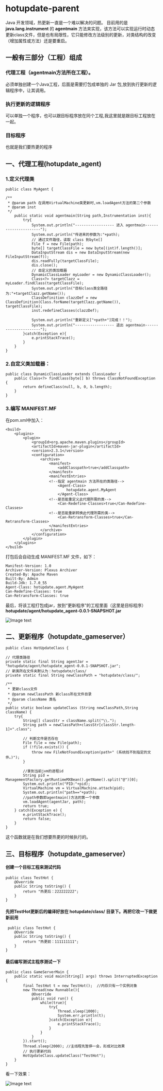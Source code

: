# hotupdate-parent
Java 开发领域，热更新一直是一个难以解决的问题。
目前用的是 **java.lang.instrument** 的 **agentmain** 方法来实现，该方法可以实现运行时动态更新class文件，但是也有局限性，它只能修改方法级别的更新，对类结构的改变（增加属性或方法）还是要重启。

## 一般有三部分（工程）组成 ##

### 代理工程（agentmain方法所在工程）。 ###
必须单独创建一个Java工程，后面是需要打包成单独的 Jar 包,放到执行更新的逻辑程序中，让其调用。

### 执行更新的逻辑程序 ###
可以单独一个程序，也可以跟目标程序放在同个工程,我这里就是跟目标工程放在一起。

### 目标程序 ###
也就是我们要热更的程序

## 一、代理工程(hotupdate_agent) ##

### 1.定义代理类 ###
    public class MyAgent {

	/**
	 * @param path 在调用VirtualMachine类更新时,vm.loadAgent方法的第二个参数
	 * @param inst
	 */
		public static void agentmain(String path,Instrumentation inst){
			try{
				System.out.println("------------------ 进入 agentmain----------------------");
				System.out.println("传进来的参数为:"+path);
				// 通过文件路径，读取 class 到byte[]
				File f = new File(path);
				byte[] targetClassFile = new byte[(int)f.length()];
				DataInputStream dis = new DataInputStream(new FileInputStream(f));
				dis.readFully(targetClassFile);
				dis.close();
				// 自定义的类加载器
				DynamicClassLoader myLoader = new DynamicClassLoader();
				Class<?> targetClazz = myLoader.findClass(targetClassFile);
				System.out.println("目标class类全路径为:"+targetClazz.getName());
				ClassDefinition clazzDef = new ClassDefinition(Class.forName(targetClazz.getName()), targetClassFile);
				inst.redefineClasses(clazzDef);
	
				System.out.println("重新定义["+path+"]完成！！");
				System.out.println("------------------ 退出 agentmain----------------------");
			}catch(Exception e){
				e.printStackTrace();
			}
		}
	}

### 2.自定义类加载器： ###

    public class DynamicClassLoader extends ClassLoader {
		public Class<?> findClass(byte[] b) throws ClassNotFoundException { 
			return defineClass(null, b, 0, b.length); 
		}
	}

### 3.编写 MANIFEST.MF ###
在pom.xml中加入：

    <build>
        <plugins>
            <plugin>
                <groupId>org.apache.maven.plugins</groupId>
                <artifactId>maven-jar-plugin</artifactId>
                <version>2.3.1</version>
                <configuration>
                    <archive>
                        <manifest>
                            <addClasspath>true</addClasspath>
                        </manifest>
                        <manifestEntries>
						<!--指定 agentmain 方法所在的类路径-->
                            <Agent-Class>
                                hotupdate.agent.MyAgent
                            </Agent-Class>
						<!--是否能重定义此代理所需的类-->
                            <Can-Redefine-Classes>true</Can-Redefine-Classes>
						<!--是否能重新转换此代理所需的类-->
                            <Can-Retransform-Classes>true</Can-Retransform-Classes>
                        </manifestEntries>
                    </archive>
                </configuration>
            </plugin>
        </plugins>
    </build>

打包后会自动生成 MANIFEST.MF 文件，如下：

    Manifest-Version: 1.0
	Archiver-Version: Plexus Archiver
	Created-By: Apache Maven
	Built-By: Admin
	Build-Jdk: 1.7.0_55
	Agent-Class: hotupdate.agent.MyAgent
	Can-Redefine-Classes: true
	Can-Retransform-Classes: true

最后，将该工程打包成jar，放到“更新程序”的工程里面（这里是目标程序）
**hotupdate/agent/hotupdate_agent-0.0.1-SNAPSHOT.jar**

![Image text](https://raw.githubusercontent.com/caiweitao/image-folder/master/hotupdate/hotupdate_gameserver.png)

## 二、更新程序（hotupdate_gameserver） ##

    public class HotUpdateClass {
	
	// 代理类路径 
	private static final String agentJar = "hotupdate/agent/hotupdate_agent-0.0.1-SNAPSHOT.jar";
	// 新类所在文件夹默认为：hotupdate/class/
	private static final String newClassPath = "hotupdate/class/";

	/**
	 * 更新class文件
	 * @param newClassPath 新class所在文件目录
	 * @param className 类名
	 */
	public static boolean updateClass (String newClassPath,String className) {
		try{
			String[] classStr = className.split("\\.");
			String path = newClassPath+classStr[classStr.length-1]+".class";
			
			// 判断文件是否存在
			File file = new File(path);
			if (!file.exists()) {
				throw new FileNotFoundException(path+" (系统找不到指定的文件。)");
			}
			
			//拿到当前jvm的进程id
			String pid = ManagementFactory.getRuntimeMXBean().getName().split("@")[0];
			System.out.println("PID:"+pid);
			VirtualMachine vm = VirtualMachine.attach(pid);
			System.out.println("path=="+path);
			//path参数即agentmain()方法的第一个参数
			vm.loadAgent(agentJar, path);
			return true;
		} catch(Exception e) {
			e.printStackTrace();
			return false;
		}
	}

这个函数就是在我们想要热更的时候执行的。

## 三、目标程序（hotupdate_gameserver） ##
#### 创建一个目标工程来测试代码 ####

    public class TestHot {
		@Override
		public String toString() {
			return "热更后：222222222";
		}
	}

#### 先把TestHot更新后的编译好放在 **hotupdate/class/** 目录下。再把它改一下做更新前用 ####

     public class TestHot {
		@Override
		public String toString() {
			return "热更前：111111111";
		}
	}
#### 最后编写测试主程序测试一下 ####

    public class GameServerMain {
		public static void main(String[] args) throws InterruptedException {
			final TestHot t = new TestHot();  //内存只有一个实例对象
			new Thread(new Runnable(){
				@Override
				public void run() {
					while(true){
						try{
							Thread.sleep(1000);
							System.err.println(t);
						}catch(Exception e){
							e.printStackTrace();
						}
					}
				}
			}).start();
			Thread.sleep(2000); //主线程先暂停一会，形成对比效果
			// 执行更新代码
			HotUpdateClass.updateClass("TestHot");
		}
	}

看一下效果：

![Image text](https://raw.githubusercontent.com/caiweitao/image-folder/master/hotupdate/test_result.png)